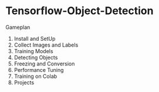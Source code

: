 # Tensorflow-Object-Detection
Gameplan
1. Install and SetUp
2. Collect Images and Labels
3. Training Models
4. Detecting Objects
5. Freezing and Conversion
6. Performance Tuning
7. Training on Colab
8. Projects
